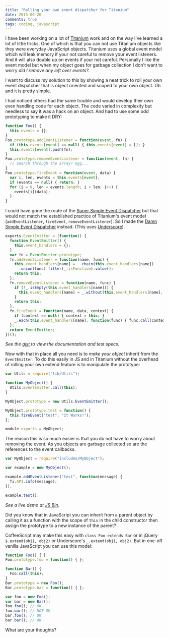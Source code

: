 ```yaml
---
title: "Rolling your own event dispatcher for Titanium"
date: 2013-06-20
comments: true
tags: coding, javascript
---
```

I have been working on a lot of [Titanium][] work and on the way I've learned a
lot of little tricks. One of which is that you can not use Titanium objects like
they were everyday JavaScript objects. Titanium uses a global event model which
will leak memory if your not careful to remove your event listeners. And it will
also double up on events if your not careful. Personally I like the event model
but when my object goes for garbage collection I don't want to worry _did I
remove any left over events?_.

I want to discuss my solution to this by showing a neat trick to roll your own
event dispatcher that is object oriented and scoped to your own object. Oh and
it is pretty simple.

[Titanium]: http://www.appcelerator.com/platform/titanium-platform/

<!-- more -->

I had noticed others had the same trouble and would develop their own even
handling code for each object. The code varied in complexity but needless to say
it was a hack on an object. And had to use some odd prototyping to make it DRY:

```javascript
function Foo() {
  this.events = {};
}
Foo.prototype.addEventListener = function(event, fn) {
  if (this.events[event] == null) { this.events[event] = []; }
  this.events[event].push(fn);
}
Foo.prototype.removeEventListener = function(event, fn) {
  // Search through the array? Ugg...
}
Foo.prototype.fireEvent = function(event, data) {
  var i, len, events = this.events[event];
  if (events == null) { return; }
  for (i = 0, len = events.length; i < len; i++) {
    events[i](data);
  }
}
```

I could have gone the route of the [Super Simple Event Dispatcher][1] but that
would not match the established practice of Titanium's event model
(`addEventListener`, `fireEvent`, `removeEventListener`). So I made the
[Damn Simple Event Dispatcher][2] instead. (This uses [Underscore][]).

[1]: https://gist.github.com/sukima/4683467
[2]: https://gist.github.com/sukima/5623141
[Underscore]: http://underscorejs.org/

```javascript
exports.EventEmitter = (function() {
  function EventEmitter() {
    this.event_handlers = {};
  }
  var fn = EventEmitter.prototype;
  fn.addEventListener = function(name, func) {
    this.event_handlers[name] = _.chain(this.event_handlers[name])
      .union(func).filter(_.isFunction).value();
    return this;
  };
  fn.removeEventListener = function(name, func) {
    if (!_.isEmpty(this.event_handlers[name])) {
      this.event_handlers[name] = _.without(this.event_handlers[name], func);
    }
    return this;
  };
  fn.fireEvent = function(name, data, context) {
    if (context == null) { context = this; }
    _.each(this.event_handlers[name], function(func) { func.call(context, data); });
  };
  return EventEmitter;
})();
```

_See the [gist][2] to view the documentation and test specs._

Now with that in place all you need is to _make your object_ inherit from the
`EventEmitter`. To do this easily in JS and in Titanium without the overhead of
rolling your own extend feature is to manipulate the prototype:

```javascript
var Utils = require("lib/Utils");

function MyObject() {
  Utils.EventEmitter.call(this);
}

MyObject.prototype = new Utils.EventEmitter();

MyObject.prototype.test = function() {
  this.fireEvent("test", "It Works!");
};

module.exports = MyObject;
```

The reason this is so much easier is that you do not have to worry about
removing the event. As you objects are garbage collected so are the references
to the event callbacks.

```javascript
var MyObject = require("includes/MyObject");

var example = new MyObject();

example.addEventListener("test", function(message) {
  Ti.API.info(message);
});

example.test();
```

_See a live demo at [JS Bin](http://jsbin.com/opehif/1/edit?javascript,console)._

Did you know that in JavaScript you can inherit from a parent object by calling
it as a function with the scope of `this` in the child constructor then assign
the prototype to a new instance of the parent?

CoffeeScript may make this easy with `class Foo extends Bar` or in jQuery
`$.extend(obj1, obj2)` or Underscore's `_.extend(obj1, obj2)`. But in one-off
vanilla JavaScript you can use this model:

```javascript
function Foo() { }
Foo.prototype.foo = function() { };

function Bar() {
  Foo.call(this);
}
Bar.prototype = new Foo();
Bar.prototype.bar = function() { };

var foo = new Foo();
var bar = new Bar();
foo.foo(); // OK
foo.bar(); // NOT OK
bar.foo(); // OK
bar.bar(); // OK
```

What are your thoughts?
